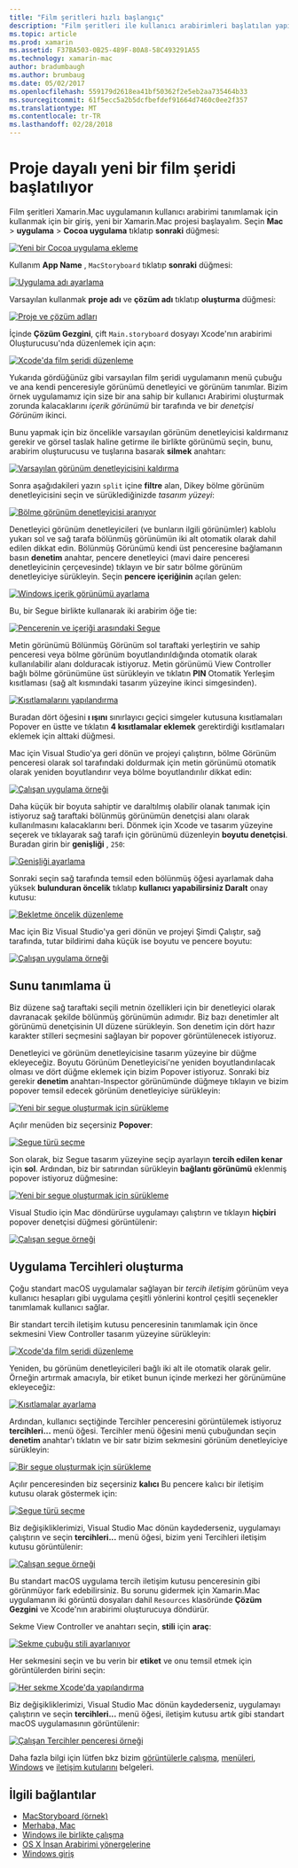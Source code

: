 ```yaml
---
title: "Film şeritleri hızlı başlangıç"
description: "Film şeritleri ile kullanıcı arabirimleri başlatılan yapı macOS alınıyor."
ms.topic: article
ms.prod: xamarin
ms.assetid: F37BA503-0B25-489F-80A8-58C493291A55
ms.technology: xamarin-mac
author: bradumbaugh
ms.author: brumbaug
ms.date: 05/02/2017
ms.openlocfilehash: 559179d2618ea41bf50362f2e5eb2aa735464b33
ms.sourcegitcommit: 61f5ecc5a2b5dcfbefdef91664d7460c0ee2f357
ms.translationtype: MT
ms.contentlocale: tr-TR
ms.lasthandoff: 02/28/2018
---
```

# <a name="starting-a-new-storyboard-based-project"></a>Proje dayalı yeni bir film şeridi başlatılıyor

Film şeritleri Xamarin.Mac uygulamanın kullanıcı arabirimi tanımlamak için kullanmak için bir giriş, yeni bir Xamarin.Mac projesi başlayalım. Seçin **Mac** > **uygulama** > **Cocoa uygulama** tıklatıp **sonraki** düğmesi:

[ ![](quickstart-images/qs01.png "Yeni bir Cocoa uygulama ekleme")](quickstart-images/qs01.png)

Kullanım **App Name** , `MacStoryboard` tıklatıp **sonraki** düğmesi:

[ ![](quickstart-images/qs02.png "Uygulama adı ayarlama")](quickstart-images/qs02.png)

Varsayılan kullanmak **proje adı** ve **çözüm adı** tıklatıp **oluşturma** düğmesi:

[ ![](quickstart-images/qs03.png "Proje ve çözüm adları")](quickstart-images/qs03.png)

İçinde **Çözüm Gezgini**, çift `Main.storyboard` dosyayı Xcode'nın arabirimi Oluşturucusu'nda düzenlemek için açın:

[ ![](quickstart-images/qs04.png "Xcode'da film şeridi düzenleme")](quickstart-images/qs04.png)

Yukarıda gördüğünüz gibi varsayılan film şeridi uygulamanın menü çubuğu ve ana kendi penceresiyle görünümü denetleyici ve görünüm tanımlar. Bizim örnek uygulamamız için size bir ana sahip bir kullanıcı Arabirimi oluşturmak zorunda kalacaklarını _içerik görünümü_ bir tarafında ve bir _denetçisi Görünüm_ ikinci.

Bunu yapmak için biz öncelikle varsayılan görünüm denetleyicisi kaldırmanız gerekir ve görsel taslak haline getirme ile birlikte görünümü seçin, bunu, arabirim oluşturucusu ve tuşlarına basarak **silmek** anahtarı:

[ ![](quickstart-images/qs05.png "Varsayılan görünüm denetleyicisini kaldırma")](quickstart-images/qs05.png)

Sonra aşağıdakileri yazın `split` içine **filtre** alan, Dikey bölme görünüm denetleyicisini seçin ve sürüklediğinizde _tasarım yüzeyi_:

[ ![](quickstart-images/qs06.png "Bölme görünüm denetleyicisi aranıyor")](quickstart-images/qs06.png)

Denetleyici görünüm denetleyicileri (ve bunların ilgili görünümler) kablolu yukarı sol ve sağ tarafa bölünmüş görünümün iki alt otomatik olarak dahil edilen dikkat edin. Bölünmüş Görünümü kendi üst penceresine bağlamanın basın **denetim** anahtar, pencere denetleyici (mavi daire penceresi denetleyicinin çerçevesinde) tıklayın ve bir satır bölme görünüm denetleyiciye sürükleyin. Seçin **pencere içeriğinin** açılan gelen:

[ ![](quickstart-images/qs07.png "Windows içerik görünümü ayarlama")](quickstart-images/qs07.png)

Bu, bir Segue birlikte kullanarak iki arabirim öğe tie:

[ ![](quickstart-images/qs08.png "Pencerenin ve içeriği arasındaki Segue")](quickstart-images/qs08.png)

Metin görünümü Bölünmüş Görünüm sol taraftaki yerleştirin ve sahip penceresi veya bölme görünüm boyutlandırıldığında otomatik olarak kullanılabilir alanı dolduracak istiyoruz. Metin görünümü View Controller bağlı bölme görünümüne üst sürükleyin ve tıklatın **PIN** Otomatik Yerleşim kısıtlaması (sağ alt kısmındaki tasarım yüzeyine ikinci simgesinden).

[ ![](quickstart-images/qs09.png "Kısıtlamalarını yapılandırma")](quickstart-images/qs09.png)

Buradan dört öğesini **ı ışını** sınırlayıcı geçici simgeler kutusuna kısıtlamaları Popover en üstte ve tıklatın **4 kısıtlamalar eklemek** gerektirdiği kısıtlamaları eklemek için alttaki düğmesi.

Mac için Visual Studio'ya geri dönün ve projeyi çalıştırın, bölme Görünüm penceresi olarak sol tarafındaki doldurmak için metin görünümü otomatik olarak yeniden boyutlandırır veya bölme boyutlandırılır dikkat edin:

[ ![](quickstart-images/qs10.png "Çalışan uygulama örneği")](quickstart-images/qs10.png)

Daha küçük bir boyuta sahiptir ve daraltılmış olabilir olanak tanımak için istiyoruz sağ taraftaki bölünmüş görünümün denetçisi alanı olarak kullanılmasını kalacaklarını beri. Dönmek için Xcode ve tasarım yüzeyine seçerek ve tıklayarak sağ tarafı için görünümü düzenleyin **boyutu denetçisi**. Buradan girin bir **genişliği** , `250`:

[ ![](quickstart-images/qs11.png "Genişliği ayarlama")](quickstart-images/qs11.png)

Sonraki seçin sağ tarafında temsil eden bölünmüş öğesi ayarlamak daha yüksek **bulunduran öncelik** tıklatıp **kullanıcı yapabilirsiniz Daralt** onay kutusu:

[ ![](quickstart-images/qs12.png "Bekletme öncelik düzenleme")](quickstart-images/qs12.png)

Mac için Biz Visual Studio'ya geri dönün ve projeyi Şimdi Çalıştır, sağ tarafında, tutar bildirimi daha küçük ise boyutu ve pencere boyutu:

[ ![](quickstart-images/qs13.png "Çalışan uygulama örneği")](quickstart-images/qs13.png)

<a name="Defining-a-Presentation-Segue" />

## <a name="defining-a-presentation-segue"></a>Sunu tanımlama ü

Biz düzene sağ taraftaki seçili metnin özellikleri için bir denetleyici olarak davranacak şekilde bölünmüş görünümün adımıdır. Biz bazı denetimler alt görünümü denetçisinin UI düzene sürükleyin. Son denetim için dört hazır karakter stilleri seçmesini sağlayan bir popover görüntülenecek istiyoruz.

Denetleyici ve görünüm denetleyicisine tasarım yüzeyine bir düğme ekleyeceğiz. Boyutu Görünüm Denetleyicisi'ne yeniden boyutlandırılacak olması ve dört düğme eklemek için bizim Popover istiyoruz. Sonraki biz gerekir **denetim** anahtarı-Inspector görünümünde düğmeye tıklayın ve bizim popover temsil edecek görünüm denetleyiciye sürükleyin:

[ ![](quickstart-images/qs14.png "Yeni bir segue oluşturmak için sürükleme")](quickstart-images/qs14.png)

Açılır menüden biz seçersiniz **Popover**: 

[ ![](quickstart-images/qs15.png "Segue türü seçme")](quickstart-images/qs15.png)

Son olarak, biz Segue tasarım yüzeyine seçip ayarlayın **tercih edilen kenar** için **sol**. Ardından, biz bir satırından sürükleyin **bağlantı görünümü** eklenmiş popover istiyoruz düğmesine:

[ ![](quickstart-images/qs16.png "Yeni bir segue oluşturmak için sürükleme")](quickstart-images/qs16.png)

Visual Studio için Mac döndürürse uygulamayı çalıştırın ve tıklayın **hiçbiri** popover denetçisi düğmesi görüntülenir:

[ ![](quickstart-images/qs17.png "Çalışan segue örneği")](quickstart-images/qs17.png)

<a name="Creating-App-Preferences" />

## <a name="creating-app-preferences"></a>Uygulama Tercihleri oluşturma

Çoğu standart macOS uygulamalar sağlayan bir _tercih iletişim_ görünüm veya kullanıcı hesapları gibi uygulama çeşitli yönlerini kontrol çeşitli seçenekler tanımlamak kullanıcı sağlar.

Bir standart tercih iletişim kutusu penceresinin tanımlamak için önce sekmesini View Controller tasarım yüzeyine sürükleyin:

[ ![](quickstart-images/qs18.png "Xcode'da film şeridi düzenleme")](quickstart-images/qs18.png)

Yeniden, bu görünüm denetleyicileri bağlı iki alt ile otomatik olarak gelir. Örneğin artırmak amacıyla, bir etiket bunun içinde merkezi her görünümüne ekleyeceğiz:

[ ![](quickstart-images/qs19.png "Kısıtlamalar ayarlama")](quickstart-images/qs19.png)

Ardından, kullanıcı seçtiğinde Tercihler penceresini görüntülemek istiyoruz **tercihleri...**  menü öğesi. Tercihler menü öğesini menü çubuğundan seçin **denetim** anahtar'ı tıklatın ve bir satır bizim sekmesini görünüm denetleyiciye sürükleyin:

[ ![](quickstart-images/qs20.png "Bir segue oluşturmak için sürükleme")](quickstart-images/qs20.png)

Açılır penceresinden biz seçersiniz **kalıcı** Bu pencere kalıcı bir iletişim kutusu olarak göstermek için:

[ ![](quickstart-images/qs21.png "Segue türü seçme")](quickstart-images/qs21.png)

Biz değişikliklerimizi, Visual Studio Mac dönün kaydederseniz, uygulamayı çalıştırın ve seçin **tercihleri...**  menü öğesi, bizim yeni Tercihleri iletişim kutusu görüntülenir:

[ ![](quickstart-images/qs22.png "Çalışan segue örneği")](quickstart-images/qs22.png)

Bu standart macOS uygulama tercih iletişim kutusu penceresinin gibi görünmüyor fark edebilirsiniz. Bu sorunu gidermek için Xamarin.Mac uygulamanın iki görüntü dosyaları dahil `Resources` klasöründe **Çözüm Gezgini** ve Xcode'nın arabirimi oluşturucuya döndürür.

Sekme View Controller ve anahtarı seçin, **stili** için **araç**: 

[ ![](quickstart-images/qs23.png "Sekme çubuğu stili ayarlanıyor")](quickstart-images/qs23.png)

Her sekmesini seçin ve bu verin bir **etiket** ve onu temsil etmek için görüntülerden birini seçin:

[ ![](quickstart-images/qs24.png "Her sekme Xcode'da yapılandırma")](quickstart-images/qs24.png)

Biz değişikliklerimizi, Visual Studio Mac dönün kaydederseniz, uygulamayı çalıştırın ve seçin **tercihleri...**  menü öğesi, iletişim kutusu artık gibi standart macOS uygulamasının görüntülenir:

[ ![](quickstart-images/qs25.png "Çalışan Tercihler penceresi örneği")](quickstart-images/qs25.png)

Daha fazla bilgi için lütfen bkz bizim [görüntülerle çalışma](~/mac/app-fundamentals/image.md), [menüleri](~/mac/user-interface/menu.md), [Windows](~/mac/user-interface/window.md) ve [iletişim kutularını](~/mac/user-interface/dialog.md) belgeleri.

## <a name="related-links"></a>İlgili bağlantılar

- [MacStoryboard (örnek)](https://developer.xamarin.com/samples/mac/MacStoryboard/)
- [Merhaba, Mac](~/mac/get-started/hello-mac.md)
- [Windows ile birlikte çalışma](~/mac/user-interface/window.md)
- [OS X İnsan Arabirimi yönergelerine](https://developer.apple.com/library/mac/documentation/UserExperience/Conceptual/OSXHIGuidelines/)
- [Windows giriş](https://developer.apple.com/library/mac/documentation/Cocoa/Conceptual/WinPanel/Introduction.html#//apple_ref/doc/uid/10000031-SW1)
